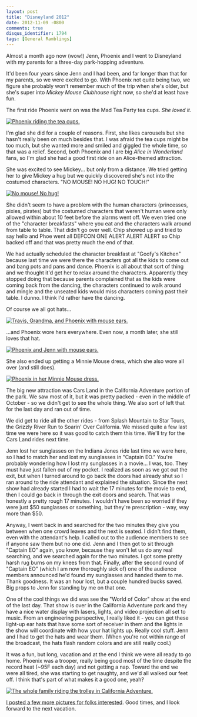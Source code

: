 ```yaml
---
layout: post
title: "Disneyland 2012"
date: 2012-11-09 -0800
comments: true
disqus_identifier: 1794
tags: [General Ramblings]
---
```

Almost a month ago now (wow!) Jenn, Phoenix and I went to Disneyland
with my parents for a three-day park-hopping adventure.

It'd been four years since Jenn and I had been, and far longer than that
for my parents, so we were excited to go. With Phoenix not quite being
two, we figure she probably won't remember much of the trip when she's
older, but she's super into *Mickey Mouse Clubhouse* right now, so she'd
at least have fun.

The first ride Phoenix went on was the Mad Tea Party tea cups. *She
loved it*.

[![Phoenix riding the tea
cups.](https://lh5.googleusercontent.com/-vCALIKOmsTk/UJ3B3BmHIvI/AAAAAAAAHmY/HNh2S-nQOFU/w407-h305-p-k/20121015_091647.jpg)](https://photos.app.goo.gl/Rsu74Kk2afa84rxb7)

I'm glad she did for a couple of reasons. First, she likes carousels but
she hasn't really been on much besides that. I was afraid the tea cups
might be too much, but she wanted more and smiled and giggled the whole
time, so that was a relief. Second, both Phoenix and I are big *Alice in
Wonderland* fans, so I'm glad she had a good first ride on an
Alice-themed attraction.

She was excited to see Mickey... but only from a distance. We tried
getting her to give Mickey a hug but we quickly discovered she's not
into the costumed characters. "NO MOUSE! NO HUG! NO TOUCH!"

[![No mouse! No
hug!](https://lh4.googleusercontent.com/-JKCh_Dp8ltA/UJ3BvRyJ6II/AAAAAAAAHmw/hSFShvS_xAk/w505-h378-n-k/20121015_102510.jpg)](https://photos.app.goo.gl/cCyfvEvYMRmH7Xe5A)

She didn't seem to have a problem with the human characters (princesses,
pixies, pirates) but the costumed characters that weren't human were
only allowed within about 10 feet before the alarms went off. We even
tried one of the "character breakfasts" where you eat and the characters
walk around from table to table. That didn't go over well. Chip showed
up and tried to say hello and Phoe went all DEFCON ONE ALERT ALERT ALERT
so Chip backed off and that was pretty much the end of that.

We had actually scheduled the character breakfast at "Goofy's Kitchen"
because last time we were there the characters got all the kids to come
out and bang pots and pans and dance. Phoenix is all about that sort of
thing and we thought it'd get her to relax around the characters.
Apparently they stopped doing that because parents complained that as
the kids were coming back from the dancing, the characters continued to
walk around and mingle and the unseated kids would miss characters
coming past their table. I dunno. I think I'd rather have the dancing.

Of course we all got hats...

[![Travis, Grandma, and Phoenix with mouse
ears.](https://lh3.googleusercontent.com/-movkycDDBEI/UJ3BoKN5FZI/AAAAAAAAHng/md1nlYusFJI/w505-h378-n-k/20121015_112742.jpg)](https://photos.app.goo.gl/hp1Z8DSj5bJfU5qs8)

...and Phoenix wore hers everywhere. Even now, a month later, she still
loves that hat.

[![Phoenix and Jenn with mouse
ears.](https://lh5.googleusercontent.com/-zDCNbt2dShk/UJ3BsP-D0eI/AAAAAAAAHn0/NMSgQBaldyo/w490-h367-n-k/20121015_170959.jpg)](https://photos.app.goo.gl/hQkTdNByAornDdw79)

She also ended up getting a Minnie Mouse dress, which she also wore all
over (and still does).

[![Phoenix in her Minnie Mouse
dress.](https://lh4.googleusercontent.com/-RCbL6IErTqw/UJ3BtE-ivyI/AAAAAAAAHn4/oHqm40iYYgQ/w494-h370-n-k/20121016_150340.jpg)](https://photos.app.goo.gl/NV3ExXsQuGuv6D648)

The big new attraction was Cars Land in the California Adventure portion
of the park. We saw most of it, but it was pretty packed - even in the
middle of October - so we didn't get to see the whole thing. We also
sort of left that for the last day and ran out of time.

We did get to ride all the other rides - from Splash Mountain to Star
Tours, the Grizzly River Run to Soarin' Over California. We missed quite
a few last time we were here so it was good to catch them this time.
We'll try for the Cars Land rides next time.

Jenn lost her sunglasses on the Indiana Jones ride last time we were
here, so I had to match her and lost my sunglasses in "Captain EO."
You're probably wondering how I lost my sunglasses in a movie... I was,
too. They must have just fallen out of my pocket. I realized as soon as
we got out the exit, but when I turned around to go back the doors had
already shut so I ran around to the ride attendant and explained the
situation. Since the next show had already started I had to wait the 17
minutes for the movie to end, then I could go back in through the exit
doors and search. That was honestly a pretty rough 17 minutes. I
wouldn't have been so worried if they were just $50 sunglasses or
something, but they're prescription - way, way more than $50.

Anyway, I went back in and searched for the two minutes they give you
between when one crowd leaves and the next is seated. I didn't find
them, even with the attendant's help. I called out to the audience
members to see if anyone saw them but no one did. Jenn and I then got to
sit through "Captain EO" again, you know, because they won't let us do
any real searching, and we searched again for the two minutes. I got
some pretty harsh rug burns on my knees from that. Finally, after the
second round of "Captain EO" (which I am now thoroughly sick of) one of
the audience members announced he'd found my sunglasses and handed them
to me. Thank goodness. It was an hour lost, but a couple hundred bucks
saved. Big props to Jenn for standing by me on that one.

One of the cool things we did was see the "World of Color" show at the
end of the last day. That show is over in the California Adventure park
and they have a nice water display with lasers, lights, and video
projection all set to music. From an engineering perspective, I really
liked it - you can get these light-up ear hats that have some sort of
receiver in them and the lights in the show will coordinate with how
your hat lights up. Really cool stuff. Jenn and I had to get the hats
and wear them. (When you're not within range of the broadcast, the hats
flash random colors and are still really cool.)

It was a fun, but long, vacation and at the end I think we were all
ready to go home. Phoenix was a trooper, really being good most of the
time despite the record heat (\~95F each day) and not getting a nap.
Toward the end we were all tired, she was starting to get naughty, and
we'd all walked our feet off. I think that's part of what makes it a
good one, yeah?

[![The whole family riding the trolley in California
Adventure.](https://lh4.googleusercontent.com/-FvUu9RuzdOE/UJ3B9GOev3I/AAAAAAAAHlY/KdWKdXeYFgo/w484-h289-n-k/20121016_184857.jpg)](https://photos.app.goo.gl/kya5LP8Ui8xUc65D8)

[I posted a few more pictures for folks
interested](https://photos.app.goo.gl/RSLPHarhDYqqaXGE6).
Good times, and I look forward to the next vacation.

